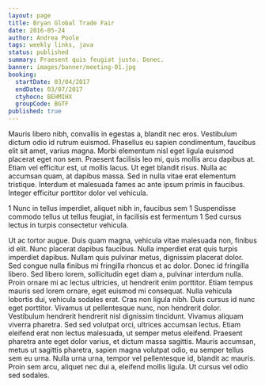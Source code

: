 ```yaml
---
layout: page
title: Bryan Global Trade Fair
date: 2016-05-24
author: Andrea Poole
tags: weekly links, java
status: published
summary: Praesent quis feugiat justo. Donec.
banner: images/banner/meeting-01.jpg
booking:
  startDate: 03/04/2017
  endDate: 03/07/2017
  ctyhocn: BEHMIHX
  groupCode: BGTF
published: true
---
```

Mauris libero nibh, convallis in egestas a, blandit nec eros. Vestibulum dictum odio id rutrum euismod. Phasellus eu sapien condimentum, faucibus elit sit amet, varius magna. Morbi elementum nisl eget ligula euismod placerat eget non sem. Praesent facilisis leo mi, quis mollis arcu dapibus at. Etiam vel efficitur est, ut mollis lacus. Ut eget blandit risus. Nulla ac accumsan quam, at dapibus massa. Sed in nulla vitae erat elementum tristique. Interdum et malesuada fames ac ante ipsum primis in faucibus. Integer efficitur porttitor dolor vel vehicula.

1 Nunc in tellus imperdiet, aliquet nibh in, faucibus sem
1 Suspendisse commodo tellus ut tellus feugiat, in facilisis est fermentum
1 Sed cursus lectus in turpis consectetur vehicula.

Ut ac tortor augue. Duis quam magna, vehicula vitae malesuada non, finibus id elit. Nunc placerat dapibus faucibus. Nulla imperdiet erat quis turpis imperdiet dapibus. Nullam quis pulvinar metus, dignissim placerat dolor. Sed congue nulla finibus mi fringilla rhoncus et ac dolor. Donec id fringilla libero. Sed libero lorem, sollicitudin eget diam a, pulvinar interdum nulla. Proin ornare mi ac lectus ultricies, ut hendrerit enim porttitor. Etiam tempus mauris sed lorem ornare, eget euismod mi consequat.
Nulla vehicula lobortis dui, vehicula sodales erat. Cras non ligula nibh. Duis cursus id nunc eget porttitor. Vivamus ut pellentesque nunc, non hendrerit dolor. Vestibulum hendrerit hendrerit nisl dignissim tincidunt. Vivamus aliquam viverra pharetra. Sed sed volutpat orci, ultrices accumsan lectus. Etiam eleifend erat non lectus malesuada, ut semper metus eleifend. Praesent pharetra ante eget dolor varius, et dictum massa sagittis. Mauris accumsan, metus ut sagittis pharetra, sapien magna volutpat odio, eu semper tellus sem eu urna. Nulla urna urna, tempor vel pellentesque id, blandit ac mauris. Proin sem arcu, aliquet nec dui a, eleifend mollis ligula. Ut cursus vel odio sed sodales.
